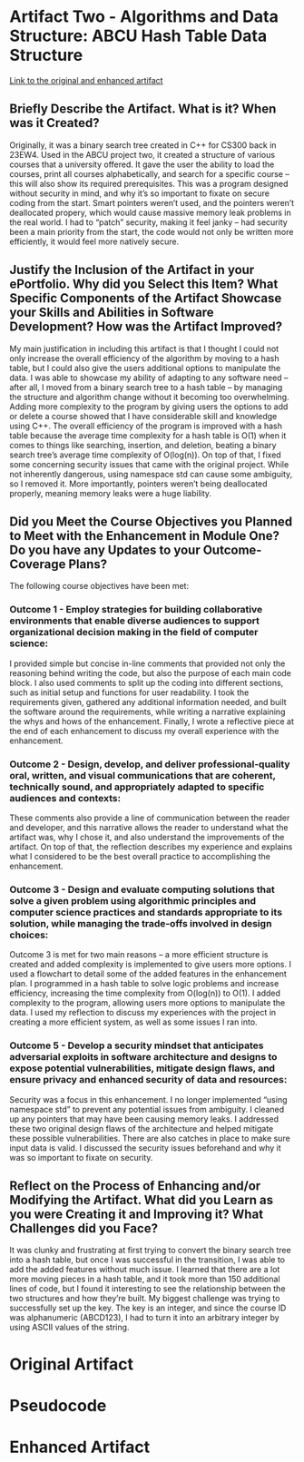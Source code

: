 # Artifact Two - Algorithms and Data Structure: ABCU Hash Table Data Structure
[Link to the original and enhanced artifact](https://github.com/marcgregor/marcgregor.github.io/tree/main/Artifact%20Two%20-%20ABCU)

## Briefly Describe the Artifact. What is it? When was it Created?
Originally, it was a binary search tree created in C++ for CS300 back in 23EW4. Used in the ABCU project two, it created a structure of various courses that a university offered. It gave the user the ability to load the courses, print all courses alphabetically, and search for a specific course – this will also show its required prerequisites. This was a program designed without security in mind, and why it’s so important to fixate on secure coding from the start. Smart pointers weren’t used, and the pointers weren’t deallocated propery, which would cause massive memory leak problems in the real world. I had to “patch” security, making it feel janky – had security been a main priority from the start, the code would not only be written more efficiently, it would feel more natively secure.
## Justify the Inclusion of the Artifact in your ePortfolio. Why did you Select this Item? What Specific Components of the Artifact Showcase your Skills and Abilities in Software Development? How was the Artifact Improved?
My main justification in including this artifact is that I thought I could not only increase the overall efficiency of the algorithm by moving to a hash table, but I could also give the users additional options to manipulate the data. I was able to showcase my ability of adapting to any software need – after all, I moved from a binary search tree to a hash table – by managing the structure and algorithm change without it becoming too overwhelming. Adding more complexity to the program by giving users the options to add or delete a course showed that I have considerable skill and knowledge using C++. The overall efficiency of the program is improved with a hash table because the average time complexity for a hash table is O(1) when it comes to things like searching, insertion, and deletion, beating a binary search tree’s average time complexity of O(log(n)). On top of that, I fixed some concerning security issues that came with the original project. While not inherently dangerous, using namespace std can cause some ambiguity, so I removed it. More importantly, pointers weren’t being deallocated properly, meaning memory leaks were a huge liability.
## Did you Meet the Course Objectives you Planned to Meet with the Enhancement in Module One? Do you have any Updates to your Outcome-Coverage Plans?
The following course objectives have been met:
 
### Outcome 1 - Employ strategies for building collaborative environments that enable diverse audiences to support organizational decision making in the field of computer science: 
I provided simple but concise in-line comments that provided not only the reasoning behind writing the code, but also the purpose of each main code block. I also used comments to split up the coding into different sections, such as initial setup and functions for user readability. I took the requirements given, gathered any additional information needed, and built the software around the requirements, while writing a narrative explaining the whys and hows of the enhancement. Finally, I wrote a reflective piece at the end of each enhancement to discuss my overall experience with the enhancement.
### Outcome 2 - Design, develop, and deliver professional-quality oral, written, and visual communications that are coherent, technically sound, and appropriately adapted to specific audiences and contexts:
These comments also provide a line of communication between the reader and developer, and this narrative allows the reader to understand what the artifact was, why I chose it, and also understand the improvements of the artifact. On top of that, the reflection describes my experience and explains what I considered to be the best overall practice to accomplishing the enhancement.
### Outcome 3 - Design and evaluate computing solutions that solve a given problem using algorithmic principles and computer science practices and standards appropriate to its solution, while managing the trade-offs involved in design choices:
Outcome 3 is met for two main reasons – a more efficient structure is created and added complexity is implemented to give users more options. I used a flowchart to detail some of the added features in the enhancement plan. I programmed in a hash table to solve logic problems and increase efficiency, increasing the time complexity from O(log(n)) to O(1). I added complexity to the program, allowing users more options to manipulate the data. I used my reflection to discuss my experiences with the project in creating a more efficient system, as well as some issues I ran into.
### Outcome 5 - Develop a security mindset that anticipates adversarial exploits in software architecture and designs to expose potential vulnerabilities, mitigate design flaws, and ensure privacy and enhanced security of data and resources:
Security was a focus in this enhancement. I no longer implemented “using namespace std” to prevent any potential issues from ambiguity. I cleaned up any pointers that may have been causing memory leaks. I addressed these two original design flaws of the architecture and helped mitigate these possible vulnerabilities. There are also catches in place to make sure input data is valid. I discussed the security issues beforehand and why it was so important to fixate on security.
## Reflect on the Process of Enhancing and/or Modifying the Artifact. What did you Learn as you were Creating it and Improving it? What Challenges did you Face?
It was clunky and frustrating at first trying to convert the binary search tree into a hash table, but once I was successful in the transition, I was able to add the added features without much issue. I learned that there are a lot more moving pieces in a hash table, and it took more than 150 additional lines of code, but I found it interesting to see the relationship between the two structures and how they’re built. My biggest challenge was trying to successfully set up the key. The key is an integer, and since the course ID was alphanumeric (ABCD123), I had to turn it into an arbitrary integer by using ASCII values of the string.

# Original Artifact

# Pseudocode

# Enhanced Artifact
